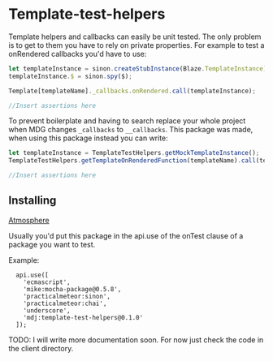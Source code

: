 Template-test-helpers
================================

Template helpers and callbacks can easily be unit tested. 
The only problem is to get to them you have to rely on private properties.
For example to test a onRendered callbacks you'd have to use:

```javascript
let templateInstance = sinon.createStubInstance(Blaze.TemplateInstance);
templateInstance.$ = sinon.spy($);

Template[templateName]._callbacks.onRendered.call(templateInstance);

//Insert assertions here
```

To prevent boilerplate and having to search replace your whole project when MDG changes ```_callbacks``` to ```__callbacks```.
This package was made, when using this package instead you can write:

```javascript
let templateInstance = TemplateTestHelpers.getMockTemplateInstance();
TemplateTestHelpers.getTemplateOnRenderedFunction(templateName).call(templateInstance);

//Insert assertions here
```

## Installing
[Atmosphere](https://atmospherejs.com/mdj/template-test-helpers)

Usually you'd put this package in the api.use of the onTest clause of a package you want to test.

Example:

```
  api.use([
    'ecmascript',
    'mike:mocha-package@0.5.8',
    'practicalmeteor:sinon',
    'practicalmeteor:chai',
    'underscore',
    'mdj:template-test-helpers@0.1.0'
  ]);
```





TODO: I will write more documentation soon. For now just check the code in the client directory.
